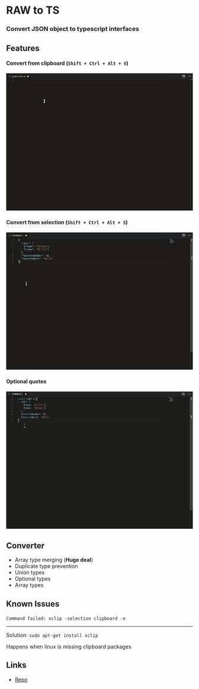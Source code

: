 
# RAW to TS

### Convert JSON object to typescript interfaces

## Features

#### Convert from clipboard (`Shift + Ctrl + Alt + V`)

![From clipboard](./images/clipboard.gif)

#### Convert from selection (`Shift + Ctrl + Alt + S`)

![From selection](./images/selection.gif)

#### Optional quotes

![Optional quotes](./images/optional-quotes.gif)

## Converter

- Array type merging (**Huge deal**)
- Duplicate type prevention
- Union types
- Optional types
- Array types

## Known Issues

`Command failed: xclip -selection clipboard -o`

---

Solution: `sudo apt-get install xclip`

Happens when linux is missing clipboard packages

## Links

- [Repo](https://github.com/guqingming/vscode-raw-to-ts)
